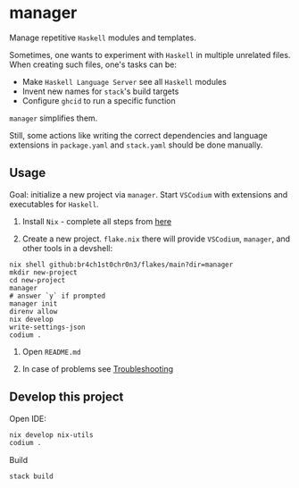 # manager

Manage repetitive `Haskell` modules and templates.

Sometimes, one wants to experiment with `Haskell` in multiple unrelated files. When creating such files, one's tasks can be:

- Make `Haskell Language Server` see all `Haskell` modules
- Invent new names for `stack`'s build targets
- Configure `ghcid` to run a specific function

`manager` simplifies them.

Still, some actions like writing the correct dependencies and language extensions in `package.yaml` and `stack.yaml` should be done manually.

## Usage

Goal: initialize a new project via `manager`. Start `VSCodium` with extensions and executables for `Haskell`.

1. Install `Nix` - complete all steps from [here](https://github.com/br4ch1st0chr0n3/flakes/blob/main/README/InstallNix.md)

1. Create a new project. `flake.nix` there will provide `VSCodium`, `manager`, and other tools in a devshell:

```console
nix shell github:br4ch1st0chr0n3/flakes/main?dir=manager
mkdir new-project
cd new-project
manager
# answer `y` if prompted
manager init
direnv allow
nix develop
write-settings-json
codium .
```

1. Open `README.md`

1. In case of problems see [Troubleshooting](https://github.com/br4ch1st0chr0n3/flakes#troubleshooting)

## Develop this project

Open IDE:

  ```sh
  nix develop nix-utils
  codium .
  ```

Build

  ```sh
  stack build
  ```

